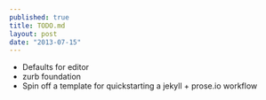 ```yaml
---
published: true
title: TODO.md
layout: post
date: "2013-07-15"
---
```


- Defaults for editor
- zurb foundation
- Spin off a template for quickstarting a jekyll + prose.io workflow
 
